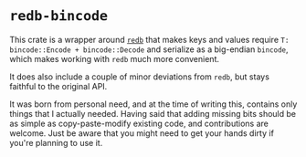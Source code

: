 # `redb-bincode`

This crate is a wrapper around [`redb`](https://crates.io/crates/redb)
that makes keys and values require `T: bincode::Encode + bincode::Decode`
and serialize as a big-endian `bincode`, which makes working with `redb`
much more convenient.

It does also include a couple of minor deviations from `redb`, but stays
faithful to the original API.

It was born from personal need, and at the time of writing this,
contains only things that I actually needed. Having said that adding
missing bits should be as simple as copy-paste-modify existing code,
and contributions are welcome. Just be aware that you might need to
get your hands dirty if you're planning to use it.
